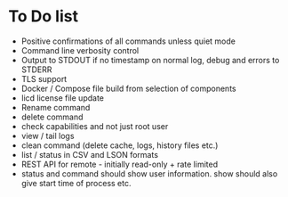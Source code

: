 # To Do list

* Positive confirmations of all commands unless quiet mode
* Command line verbosity control
* Output to STDOUT if no timestamp on normal log, debug and errors to STDERR
* TLS support
* Docker / Compose file build from selection of components
* licd license file update 
* Rename command
* delete command
* check capabilities and not just root user
* view / tail logs
* clean command (delete cache, logs, history files etc.)
* list / status in CSV and LSON formats
* REST API for remote - initially read-only + rate limited
* status and command should show user information. show should also give start time of process etc.